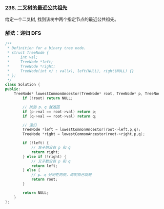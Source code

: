 ### [236. 二叉树的最近公共祖先](https://leetcode-cn.com/problems/lowest-common-ancestor-of-a-binary-tree/)

给定一个二叉树, 找到该树中两个指定节点的最近公共祖先。


### 解法：递归 DFS

```cpp
/**
 * Definition for a binary tree node.
 * struct TreeNode {
 *     int val;
 *     TreeNode *left;
 *     TreeNode *right;
 *     TreeNode(int x) : val(x), left(NULL), right(NULL) {}
 * };
 */
class Solution {
public:
    TreeNode* lowestCommonAncestor(TreeNode* root, TreeNode* p, TreeNode* q) {
        if (!root) return NULL;

        // 找到 p、q 就返回
        if (p->val == root->val) return p;
        if (q->val == root->val) return q;

        // 递归
        TreeNode *left = lowestCommonAncestor(root->left,p,q);
        TreeNode *right = lowestCommonAncestor(root->right,p,q);

        if (!left) {
            // 左子树没有 p 和 q
            return right;
        } else if (!right) {
            // 又子数没有 p 和 q
            return left;
        } else {
            // p、q 分别在两侧，说明自己就是
            return root;
        }

        return NULL;
    }
};
```
